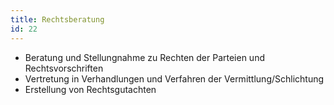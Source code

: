 ```yaml
---
title: Rechtsberatung
id: 22
---
```


* Beratung und Stellungnahme zu Rechten der Parteien und Rechtsvorschriften
* Vertretung in Verhandlungen und Verfahren der Vermittlung/Schlichtung
* Erstellung von Rechtsgutachten